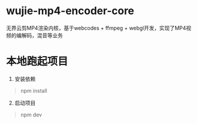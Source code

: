 # wujie-mp4-encoder-core
无界云剪MP4渲染内核，基于webcodes + ffmpeg + webgl开发，实现了MP4视频的编解码，混音等业务

# 本地跑起项目

1. 安装依赖
> npm install

2. 启动项目
> npm dev
